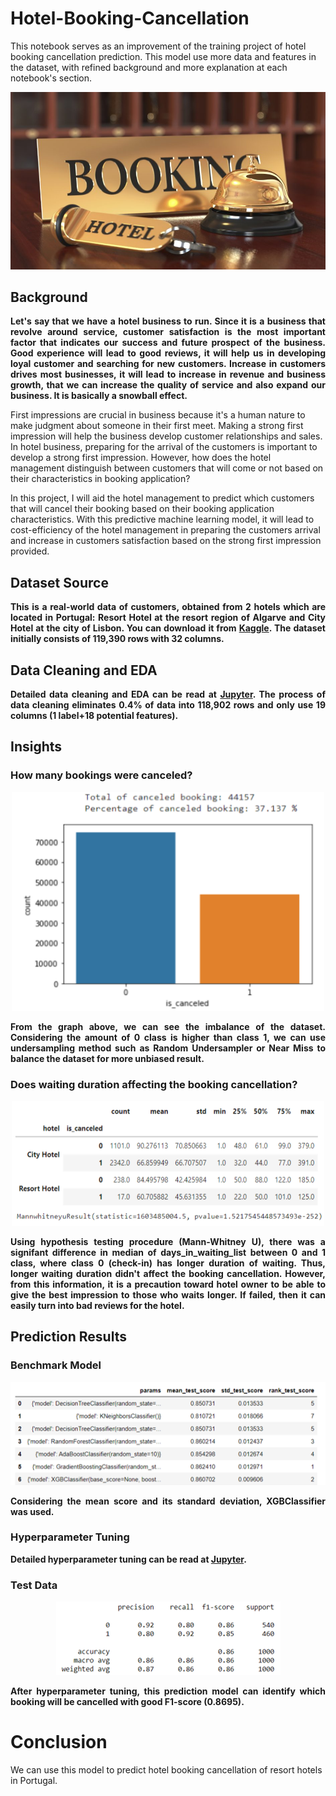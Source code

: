 # Hotel-Booking-Cancellation

This notebook serves as an improvement of the training project of hotel booking cancellation prediction. This model use more data and features in the dataset, with refined background and more explanation at each notebook's section.

<p align="center">
<img src="https://github.com/b1llywitant0/Hotel-Booking-Cancellation/blob/main/Data/Hotel%20Header.jpg">
</p>


## Background
<p align='justify' style="font-weight: bold;">
Let's say that we have a hotel business to run. Since it is a business that revolve around service, customer satisfaction is the most important factor that indicates our success and future prospect of the business. Good experience will lead to good reviews, it will help us in developing loyal customer and searching for new customers. Increase in customers drives most businesses, it will lead to increase in revenue and business growth, that we can increase the quality of service and also expand our business. It is basically a snowball effect.

First impressions are crucial in business because it's a human nature to make judgment about someone in their first meet. Making a strong first impression will help the business develop customer relationships and sales. In hotel business, preparing for the arrival of the customers is important to develop a strong first impression. However, how does the hotel management distinguish between customers that will come or not based on their characteristics in booking application?

In this project, I will aid the hotel management to predict which customers that will cancel their booking based on their booking application characteristics. With this predictive machine learning model, it will lead to cost-efficiency of the hotel management in preparing the customers arrival and increase in customers satisfaction based on the strong first impression provided.
</p>

## Dataset Source
<p align='justify' style="font-weight: bold;">
This is a real-world data of customers, obtained from 2 hotels which are located in Portugal: Resort Hotel at the resort region of Algarve and City Hotel at the city of Lisbon. You can download it from <a href="https://www.kaggle.com/datasets/jessemostipak/hotel-booking-demand">Kaggle</a>. The dataset initially consists of 119,390 rows with 32 columns.
</p>

## Data Cleaning and EDA
<p align='justify' style="font-weight: bold;">
Detailed data cleaning and EDA can be read at <a href="https://github.com/b1llywitant0/Hotel-Booking-Cancellation-V2/blob/main/Hotel-Booking-Cancellation-Prediction-V2.ipynb">Jupyter</a>. The process of data cleaning eliminates 0.4% of data into 118,902 rows and only use 19 columns (1 label+18 potential features). 
</p>

## Insights
### How many bookings were canceled?
<p align="center">
<img src="https://github.com/b1llywitant0/Hotel-Booking-Cancellation-V2/blob/main/Pictures/Data%20imbalance.png" width="500" height="350">
</p>
<p align='justify' style="font-weight: bold;">
From the graph above, we can see the imbalance of the dataset. Considering the amount of 0 class is higher than class 1, we can use undersampling method such as Random Undersampler or Near Miss to balance the dataset for more unbiased result.
</p>

### Does waiting duration affecting the booking cancellation?
<p align="center">
<img src="https://github.com/b1llywitant0/Hotel-Booking-Cancellation-V2/blob/main/Pictures/Days%20in%20waiting%20list.png" width="500" height="200">
</p>
<p align='justify' style="font-weight: bold;">
Using hypothesis testing procedure (Mann-Whitney U), there was a signifant difference in median of days_in_waiting_list between 0 and 1 class, where class 0 (check-in) has longer duration of waiting. Thus, longer waiting duration didn't affect the booking cancellation. However, from this information, it is a precaution toward hotel owner to be able to give the best impression to those who waits longer. If failed, then it can easily turn into bad reviews for the hotel.
</p>

### 

## Prediction Results
### Benchmark Model
<p align="center">
<img src="https://github.com/b1llywitant0/Hotel-Booking-Cancellation/blob/main/Data/Hotel%20CV%20Results.png">
</p>
<p align='justify' style="font-weight: bold;">
Considering the mean score and its standard deviation, XGBClassifier was used.
</p>

### Hyperparameter Tuning
<p align='justify' style="font-weight: bold;">
Detailed hyperparameter tuning can be read at <a href="https://github.com/b1llywitant0/Hotel-Booking-Cancellation/blob/main/Supervised%20Model%20-%20Hotel%20Booking.ipynb">Jupyter</a>. 
</p>

### Test Data
<p align="center">
<img src="https://github.com/b1llywitant0/Hotel-Booking-Cancellation/blob/main/Data/Hotel%20Results.png">
</p>
<p align='justify' style="font-weight: bold;">
After hyperparameter tuning, this prediction model can identify which booking will be cancelled with good F1-score (0.8695).
</p>

# Conclusion
We can use this model to predict hotel booking cancellation of resort hotels in Portugal.
